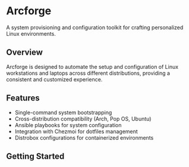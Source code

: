 # Arcforge

A system provisioning and configuration toolkit for crafting personalized Linux environments.

## Overview

Arcforge is designed to automate the setup and configuration of Linux workstations and laptops across different distributions, providing a consistent and customized experience.

## Features

- Single-command system bootstrapping
- Cross-distribution compatibility (Arch, Pop OS, Ubuntu)
- Ansible playbooks for system configuration
- Integration with Chezmoi for dotfiles management
- Distrobox configurations for containerized environments

## Getting Started
